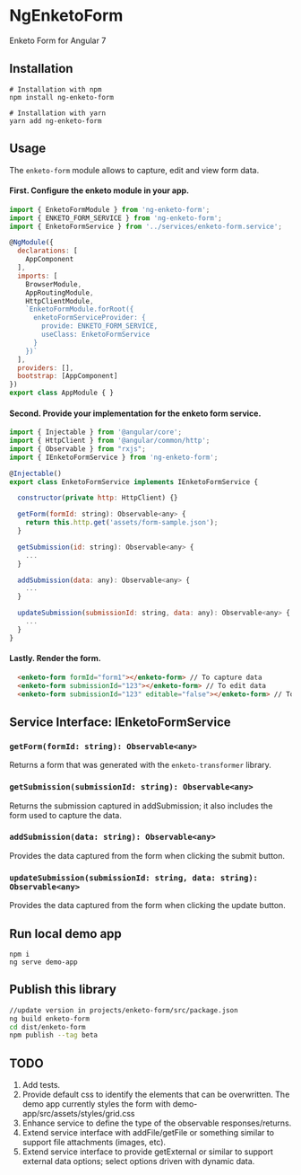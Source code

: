 # NgEnketoForm

Enketo Form for Angular 7


## Installation

```
# Installation with npm
npm install ng-enketo-form

# Installation with yarn
yarn add ng-enketo-form
```

## Usage

The `enketo-form` module allows to capture, edit and view form data.

#### First. Configure the enketo module in your app.

```js
import { EnketoFormModule } from 'ng-enketo-form';
import { ENKETO_FORM_SERVICE } from 'ng-enketo-form';
import { EnketoFormService } from '../services/enketo-form.service';

@NgModule({
  declarations: [
    AppComponent
  ],
  imports: [
    BrowserModule,
    AppRoutingModule,
    HttpClientModule,
    `EnketoFormModule.forRoot({
      enketoFormServiceProvider: {
        provide: ENKETO_FORM_SERVICE,
        useClass: EnketoFormService
      }
    })`
  ],
  providers: [],
  bootstrap: [AppComponent]
})
export class AppModule { }
```

#### Second. Provide your implementation for the enketo form service.
```js
import { Injectable } from '@angular/core';
import { HttpClient } from '@angular/common/http';
import { Observable } from "rxjs";
import { IEnketoFormService } from 'ng-enketo-form';

@Injectable()
export class EnketoFormService implements IEnketoFormService {

  constructor(private http: HttpClient) {}

  getForm(formId: string): Observable<any> {
    return this.http.get('assets/form-sample.json');
  }

  getSubmission(id: string): Observable<any> {
    ...
  }

  addSubmission(data: any): Observable<any> {
    ...
  }

  updateSubmission(submissionId: string, data: any): Observable<any> {
    ...
  }
}
```

#### Lastly. Render the form.

```html
  <enketo-form formId="form1"></enketo-form> // To capture data
  <enketo-form submissionId="123"></enketo-form> // To edit data
  <enketo-form submissionId="123" editable="false"></enketo-form> // To view submission (read only)
```

## Service Interface: IEnketoFormService

### `getForm(formId: string): Observable<any>`
Returns a form that was generated with the `enketo-transformer` library.

### `getSubmission(submissionId: string): Observable<any>`
Returns the submission captured in addSubmission; it also includes the form used to capture the data.

### `addSubmission(data: string): Observable<any>`
Provides the data captured from the form when clicking the submit button.

### `updateSubmission(submissionId: string, data: string): Observable<any>`
Provides the data captured from the form when clicking the update button.


## Run local demo app
```
npm i
ng serve demo-app
```

## Publish this library
```sh
//update version in projects/enketo-form/src/package.json
ng build enketo-form
cd dist/enketo-form
npm publish --tag beta
```

## TODO
1. Add tests.
2. Provide default css to identify the elements that can be overwritten. The demo app currently styles the form with demo-app/src/assets/styles/grid.css
3. Enhance service to define the type of the observable responses/returns.
4. Extend service interface with addFile/getFile or something similar to support file attachments (images, etc).
5. Extend service interface to provide getExternal or similar to support external data options; select options driven with dynamic data.
